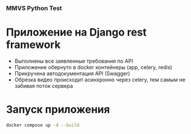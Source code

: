 
### MMVS Python Test

# Приложение на Django rest framework

- Выполнены все заявленные требования по API
- Приложение обернуто в docker контейнеры (app, celery, redis)
- Прикручена автодокументация API (Swagger)
- Обрезка видео происходит асинхронно через celery, тем самым не забивая поток сервера

# Запуск приложения

```Bash
docker compose up -d --build
```
